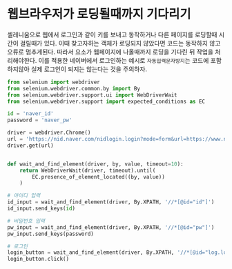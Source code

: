 # 웹브라우저가 로딩될때까지 기다리기

셀레니움으로 웹에서 로그인과 같이 키를 보내고 동작하거나 다른 페이지를 로딩할때 시간이 걸릴때가 있다. 
이때 찾고자하는 객체가 로딩되지 않았다면 코드는 동작하지 않고 오류로 멈추게된다.
따라서 요소가 웹페이지에 나올때까지 로딩을 기다린 뒤 작업을 처리해야한다.
이를 적용한 네이버에서 로그인하는 예시로 ```자동입력문자방지```는 코드에 포함하지않아 실제 로그인이 되지는 않는다는 것을 주의하자.

```python
from selenium import webdriver
from selenium.webdriver.common.by import By
from selenium.webdriver.support.ui import WebDriverWait
from selenium.webdriver.support import expected_conditions as EC

id = 'naver_id'
password = 'naver_pw'

driver = webdriver.Chrome()
url = 'https://nid.naver.com/nidlogin.login?mode=form&url=https://www.naver.com/'
driver.get(url)


def wait_and_find_element(driver, by, value, timeout=10):
    return WebDriverWait(driver, timeout).until(
        EC.presence_of_element_located((by, value))
    )

# 아이디 입력
id_input = wait_and_find_element(driver, By.XPATH, '//*[@id="id"]')
id_input.send_keys(id)

# 비밀번호 입력
pw_input = wait_and_find_element(driver, By.XPATH, '//*[@id="pw"]')
pw_input.send_keys(password)

# 로그인
login_button = wait_and_find_element(driver, By.XPATH, '//*[@id="log.login"]')
login_button.click()
```
